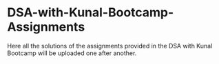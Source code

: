 # DSA-with-Kunal-Bootcamp-Assignments
Here all the solutions of the assignments provided in the DSA with Kunal Bootcamp will be uploaded one after another.
